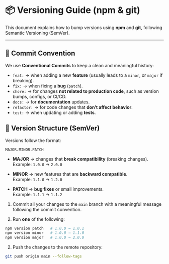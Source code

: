 # 📦 Versioning Guide (npm & git)

This document explains how to bump versions using **npm** and **git**, following Semantic Versioning (SemVer).

---

## 📝 Commit Convention

We use **Conventional Commits** to keep a clean and meaningful history:

- `feat:` → when adding a new **feature** (usually leads to a `minor`, or `major` if breaking).  
- `fix:` → when fixing a **bug** (`patch`).  
- `chore:` → for changes **not related to production code**, such as version bumps, configs, or CI/CD.  
- `docs:` → for **documentation** updates.  
- `refactor:` → for code changes that **don’t affect behavior**.  
- `test:` → when updating or adding **tests**.

## 🔢 Version Structure (SemVer)

Versions follow the format:

`MAJOR.MINOR.PATCH`

- **MAJOR** → changes that **break compatibility** (breaking changes).  
  Example: `1.0.0` → `2.0.0`  

- **MINOR** → new features that are **backward compatible**.  
  Example: `1.1.0` → `1.2.0`  

- **PATCH** → **bug fixes** or small improvements.  
  Example: `1.1.1` → `1.1.2`

1. Commit all your changes to the `main` branch with a meaningful message following the commit convention.

2. Run **one** of the following:

```bash
npm version patch   # 1.0.0 → 1.0.1
npm version minor   # 1.0.0 → 1.1.0
npm version major   # 1.0.0 → 2.0.0
```

2. Push the changes to the remote repository:

```bash
git push origin main --follow-tags
```